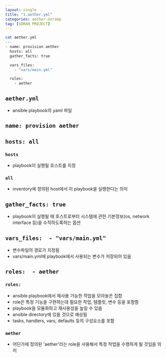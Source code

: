 ```yaml
---
layout: single
title: "1.aether.yml"
categories: aether-onramp
tag: [SDRAN PROJECT]
---
```



```bash
cat aether.yml
---
- name: provision aether
  hosts: all
  gather_facts: true

  vars_files:
    - "vars/main.yml"

  roles:
    - aether                         
```



## `aether.yml`
- ansible playbook의 yaml 파일

## `name: provision aether`

## `hosts: all`
### `hosts`
- playbook이 실행될 호스트를 지정

### `all`
- inventory에 정의된 host에서 이 playbook을 실행한다는 의미

## `gather_facts: true`
- playbook이 실행될 때 호스트로부터 시스템에 관한 기본정보(os, network interface 등)을 수직하도록하는 옵션

## `vars_files:  - "vars/main.yml" `
- 변수파일의 경로가 지정됨
- vars/main.yml에 playbook에서 사용되는 변수가 저장되어 있음


## `roles:  - aether `
### `roles:`
- ansible playbook에서 재사용 가능한 작업을 모아놓은 집합
- role은 특정 기능을 구현하는데 필요한 작업, 템플릿, 변수 등을 포함함
- playbook을 모듈화하고 재사용성을 높일 수 있음
- ansible directory에 있을 것으로 예상됨
- tasks, handlers, vars, defaults 등의 구성요소를 포함


### `aether `
- 어딘가에 정의된 'aether'라는 role을 사용해서 특정 작업을 수행하게 될 것임을 의미